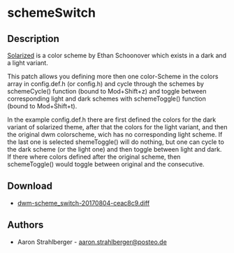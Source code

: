 schemeSwitch
=====

Description
-----------

[Solarized](http://ethanschoonover.com/solarized) is a color scheme by Ethan
Schoonover which exists in a dark and a light variant.

This patch allows you defining more then one color-Scheme in the colors array in
config.def.h (or config.h) and cycle through the schemes by schemeCycle() function
(bound to Mod+Shift+z) and toggle between corresponding light and dark schemes
with schemeToggle() function (bound to Mod+Shift+t).

In the example config.def.h there are first defined the colors for the dark variant of
solarized theme, after that the colors for the light variant, and then the original dwm
colorscheme, wich has no corresponding light scheme. If the last one is selected
shemeToggle() will do nothing, but one can cycle to the dark scheme (or the light one)
and then toggle between light and dark. If there where colors defined after the original
scheme, then schemeToggle() would toggle between original and the consecutive.


Download
--------
* [dwm-scheme_switch-20170804-ceac8c9.diff](dwm-scheme_switch-20170804-ceac8c9.diff)


Authors
-------

* Aaron Strahlberger - <aaron.strahlberger@posteo.de> 
